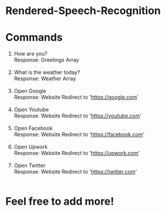 # Rendered-Speech-Recognition
# Commands
1. How are you? <br>
Response: Greetings Array
<br><br>
2. What is the weather today?<br>
Response: Weather Array
<br><br>
3. Open Google<br>
Response: Website Redirect to 'https://google.com'
<br><br>
4. Open Youtube<br>
Response: Website Redirect to 'https://youtube.com'
<br><br>
5. Open Facebook<br>
Response: Website Redirect to 'https://facebook.com'
<br><br>
6. Open Upwork<br>
Response: Website Redirect to 'https://upwork.com'
<br><br>
7. Open Twitter<br>
Response: Website Redirect to 'https://twitter.com'
<br><br>
# Feel free to add more!
